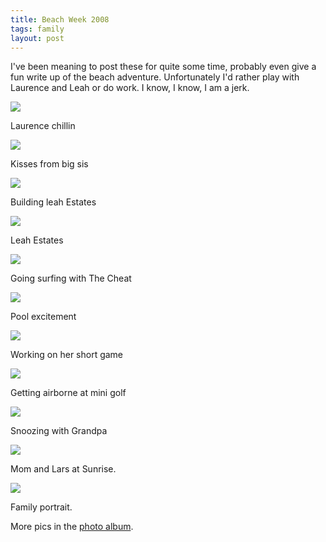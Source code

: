 ```yaml
---
title: Beach Week 2008
tags: family
layout: post
---
```

I've been meaning to post these for quite some time, probably even give a fun write up of the beach adventure.  Unfortunately I'd rather play with Laurence and Leah or do work. I know, I know, I am a jerk.



<img class="picture" src="http://fuzzymonk.com/photos/blog/image/595/IMG_7413.JPG" />

Laurence chillin



<img class="picture" src="http://fuzzymonk.com/photos/blog/image/595/IMG_7423.JPG" />

Kisses from big sis



<img class="picture" src="http://fuzzymonk.com/photos/blog/image/595/IMG_7490.JPG" />

Building leah Estates



<img class="picture" src="http://fuzzymonk.com/photos/blog/image/595/IMG_7239.JPG" />

Leah Estates 



<img class="picture" src="http://fuzzymonk.com/photos/blog/image/595/IMG_7533.JPG" />

Going surfing with The Cheat



<img class="picture" src="http://fuzzymonk.com/photos/blog/image/595/IMG_7560.JPG" />

Pool excitement



<img class="picture" src="http://fuzzymonk.com/photos/blog/image/595/IMG_7601.JPG" />

Working on her short game



<img class="picture" src="http://fuzzymonk.com/photos/blog/image/595/IMG_7635.JPG" />

Getting airborne at mini golf



<img class="picture" src="http://fuzzymonk.com/photos/blog/image/595/IMG_7585.JPG" />

Snoozing with Grandpa



<img class="picture" src="http://fuzzymonk.com/photos/blog/image/595/IMG_7710.JPG" />

Mom and Lars at Sunrise. 



<img class="picture" src="http://fuzzymonk.com/photos/blog/image/595/IMG_7669.JPG" />

Family portrait. 



More pics in the <a href="http://fuzzymonk.com/photos/blog/">photo album</a>.
